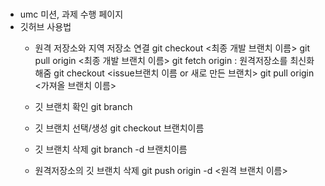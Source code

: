 #
- umc 미션, 과제 수행 페이지
- 깃허브 사용법
  * 원격 저장소와 지역 저장소 연결
    git checkout <최종 개발 브랜치 이름>
    git pull origin <최종 개발 브랜치 이름>
    git fetch origin : 원격저장소를 최신화 해줌
    git checkout <issue브랜치 이름 or 새로 만든 브랜치>
    git pull origin <가져올 브랜치 이름>

  * 깃 브랜치 확인
    git branch

  * 깃 브랜치 선택/생성
    git checkout 브랜치이름

  * 깃 브랜치 삭제
    git branch -d 브랜치이름

  * 원격저장소의 깃 브랜치 삭제
    git push origin -d <원격 브랜치 이름>
